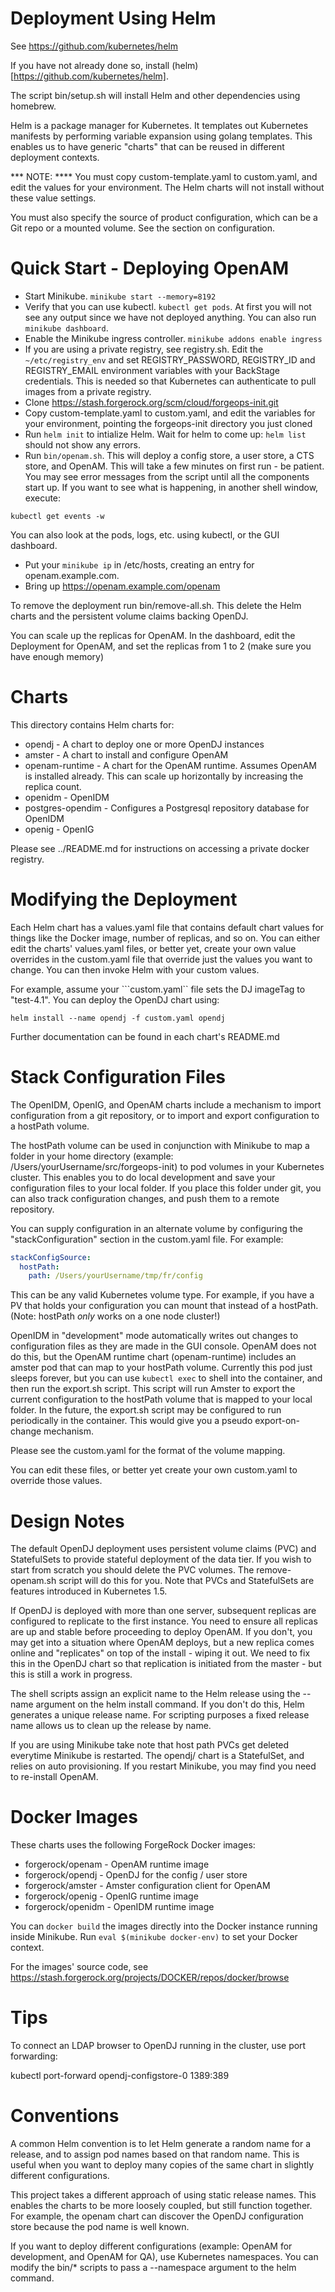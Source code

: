 
# Deployment Using Helm

See https://github.com/kubernetes/helm

If you have not already done so, install (helm)[https://github.com/kubernetes/helm].

The script bin/setup.sh will install Helm and other dependencies using homebrew.

Helm is a package manager for Kubernetes. It templates out
Kubernetes manifests by performing variable expansion using golang
templates. This enables us to have generic "charts" that can
be reused in different deployment contexts.

*** NOTE: ****  You must copy custom-template.yaml to custom.yaml, and edit the
values for your environment. The Helm charts will not install without these 
value settings. 

You must also specify the source of product configuration, which can be a Git repo or a mounted volume. 
See the section on configuration.

# Quick Start - Deploying OpenAM

* Start Minikube. `minikube start --memory=8192`
* Verify that you can use kubectl. `kubectl get pods`. At first
you will not see any output since we have not deployed anything.
You can also run `minikube dashboard`.
* Enable the Minikube ingress controller.  `minikube addons enable ingress`
* If you are using a private registry, see registry.sh. Edit the `~/etc/registry_env` and set
REGISTRY_PASSWORD, REGISTRY_ID and REGISTRY_EMAIL  environment variables with your BackStage credentials.
This is needed so that Kubernetes can authenticate to pull images from a private registry.
* Clone https://stash.forgerock.org/scm/cloud/forgeops-init.git 
* Copy custom-template.yaml to custom.yaml, and edit the variables for your environment, pointing the
forgeops-init directory you just cloned
* Run `helm init` to intialize Helm.  Wait for helm to come up:
`helm list` should not show any errors.
* Run `bin/openam.sh`. This will deploy a config store, a user store, a CTS store,
and OpenAM. This will take a few minutes on first run - be patient. You may see
error messages from the script until all the components start up.  If you want
to see what is happening, in another shell window, execute:

`kubectl get events -w`

You can also look at the pods, logs, etc. using kubectl, or the GUI dashboard.

* Put your `minikube ip` in /etc/hosts, creating an entry for openam.example.com.
* Bring up  https://openam.example.com/openam

To remove the deployment run bin/remove-all.sh. This delete the Helm
charts and the persistent volume claims backing OpenDJ.

You can scale up the replicas for OpenAM. In the dashboard, edit the Deployment for OpenAM, and set the replicas from 1 to 2 (make sure you have enough memory)

# Charts

This directory contains Helm charts for:

* opendj  - A chart to deploy one or more OpenDJ instances
* amster  - A chart to install and configure OpenAM 
* openam-runtime - A chart for the OpenAM runtime. Assumes OpenAM is
installed already. This can scale up horizontally by increasing the replica count.
* openidm - OpenIDM
* postgres-opendim - Configures a Postgresql repository database for OpenIDM
* openig -  OpenIG

Please see ../README.md for instructions on accessing a private docker registry.

# Modifying the Deployment

Each Helm chart has a values.yaml file that contains default
chart values for things like the Docker image, number of replicas, and
so on.  You can either edit the charts' values.yaml files, or better yet, create
your own value overrides in the custom.yaml file that override just the values you want to
change. You can then invoke Helm with your custom values. 

For example,
assume your ```custom.yaml`` file sets the DJ imageTag to "test-4.1".
You can deploy the OpenDJ chart using:

```helm install --name opendj -f custom.yaml opendj```

Further documentation can be found in each chart's README.md

# Stack Configuration Files

The OpenIDM, OpenIG, and OpenAM charts include a mechanism to import configuration from a git repository,
or to import and export configuration to a hostPath volume. 

The hostPath volume can be used in conjunction with Minikube to map a folder in your home directory 
(example: /Users/yourUsername/src/forgeops-init) to pod volumes in your Kubernetes cluster.  This enables you 
to do local development and save your configuration files to your local folder. If you place this 
folder under git, you can also track configuration changes, and push them to a remote repository.

You can supply configuration in an alternate volume by configuring the "stackConfiguration" section
in the custom.yaml file. For example:

```yaml
stackConfigSource:
  hostPath:
    path: /Users/yourUsername/tmp/fr/config
```
    
This can be any valid Kubernetes volume type. For example, if you have a PV that holds your configuration
you can mount that instead of a hostPath. (Note: hostPath *only* works on a one node cluster!)

OpenIDM in "development" mode automatically writes out changes to configuration files as they are made in the GUI 
console. OpenAM does not do this, but the OpenAM runtime chart (openam-runtime) includes an amster pod that
can map to your hostPath volume. Currently this pod just sleeps forever, but you can use `kubectl exec` to 
shell into the container, and then run the export.sh script. This script will run Amster to export the 
current configuration to the hostPath volume that is mapped to your local folder.  In the future, the export.sh
script may be configured to run periodically in the container. This would give you a pseudo export-on-change mechanism.

Please see the custom.yaml for the format of the volume mapping. 

You can edit these files, or better yet create your own custom.yaml to override those values.

# Design Notes

The default OpenDJ deployment uses persistent volume claims (PVC) and
StatefulSets to provide stateful deployment of the data tier. If you
wish to start from scratch you should delete the PVC volumes.
The remove-openam.sh script will do this for you. Note that
PVCs and StatefulSets are features introduced in Kubernetes 1.5. 

If OpenDJ is deployed with more than one server, subsequent replicas
are configured to replicate to the first instance. You need to ensure
all replicas are up and stable before proceeding to deploy OpenAM.
If you don't, you may get into a situation where OpenAM deploys,
but a new replica comes online and "replicates" on top of the install -
wiping it out.  We need to fix this in the OpenDJ chart so that
replication is initiated from the master - but this is still a work
in progress.

The shell scripts assign an explicit name to the Helm release
using the --name argument on the helm install command. If you don't do this,
Helm generates a unique release name. For scripting purposes a
fixed release name allows us to clean up the release by name.

If you are using Minikube take note that host path PVCs get deleted
everytime Minikube is restarted.  The opendj/ chart is a StatefulSet,
and relies on auto provisioning.  If you restart Minikube, you may find you
need to re-install OpenAM.

# Docker Images

These charts uses the following ForgeRock Docker images:

* forgerock/openam  - OpenAM runtime image
* forgerock/opendj  - OpenDJ for the config / user store
* forgerock/amster -    Amster configuration client for OpenAM
* forgerock/openig  - OpenIG runtime image
* forgerock/openidm  - OpenIDM runtime image

You can `docker build` the images directly into the Docker instance running
inside Minikube.  Run `eval $(minikube docker-env)` to set your Docker context.

For the images' source code, see https://stash.forgerock.org/projects/DOCKER/repos/docker/browse

# Tips

To connect an LDAP browser to OpenDJ running in the cluster, use
port forwarding:

kubectl port-forward opendj-configstore-0 1389:389

# Conventions

A common Helm convention is to let Helm generate a random name for a release, and to
assign pod names based on that random name. This is useful when you want to deploy
many copies of the same chart in slightly different configurations.

This project takes a different approach of using static release names. This 
enables the charts to be more loosely coupled, but still function together. For example,
the openam chart can discover the OpenDJ configuration store because the pod name is well known. 

If you want to deploy different configurations (example: OpenAM for development, and OpenAM for QA), use Kubernetes 
namespaces.  You can modify the bin/* scripts to pass a --namespace argument to the helm command.
